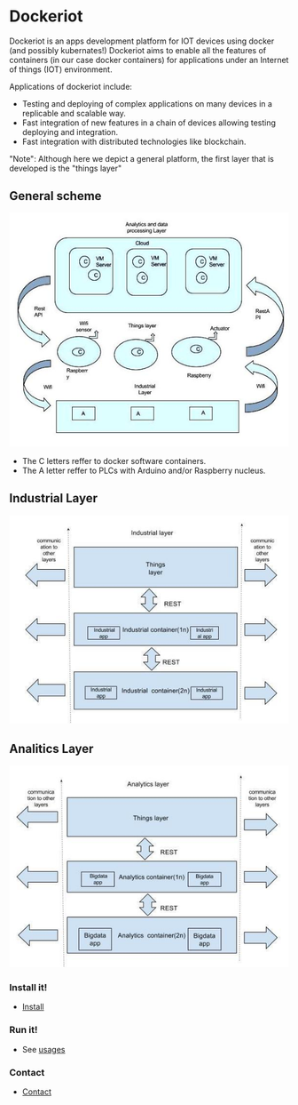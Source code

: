 # Dockeriot

Dockeriot is an apps development platform for IOT devices using docker (and possibly kubernates!) 
Dockeriot aims to enable all the features of containers (in our case docker containers) for applications
under an Internet of things (IOT) environment. 

Applications of dockeriot include: 
* Testing and deploying of complex applications on many devices in a replicable and scalable way. 
* Fast integration of new features in a chain of devices allowing testing deploying and integration.
* Fast integration with distributed technologies like blockchain.

"Note": Although here we depict a general platform, the first layer that is developed is the "things layer"

## General scheme

<img src="./IOtplatform3(1).jpg">

* The C letters reffer to docker software containers.
* The A letter reffer to PLCs with Arduino and/or Raspberry nucleus.



## Industrial Layer
<img src="./Industrial layer2(1).jpg ">

## Analitics Layer
<img src="./Analitics layer2(1).jpg ">

### Install it!
* [Install](installation.md)

### Run it!

* See [usages](USAGES.md)

### Contact
* [Contact](CONTACT.md)

